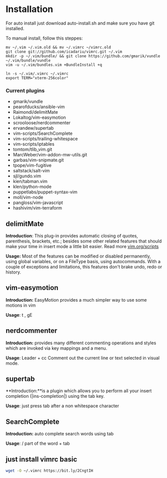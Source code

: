 Installation
============

For auto install just download auto-install.sh and make sure you have git installed.

To manual install, follow this steppes:

    mv ~/.vim ~/.vim.old && mv ~/.vimrc ~/vimrc.old
    git clone git://github.com/icadariu/vimrc.git ~/.vim
    mkdir -p ~/.vim/bundle/ && git clone https://github.com/gmarik/vundle ~/.vim/bundle/vundle
    vim -u ~/.vim/bundles.vim +BundleInstall +q

    ln -s ~/.vim/.vimrc ~/.vimrc
    export TERM="xterm-256color"


### Current plugins

* gmarik/vundle
* pearofducks/ansible-vim
* Raimondi/delimitMate
* Lokaltog/vim-easymotion
* scrooloose/nerdcommenter
* ervandew/supertab
* vim-scripts/SearchComplete
* vim-scripts/trailing-whitespace
* vim-scripts/iptables
* tomtom/tlib_vim.git
* MarcWeber/vim-addon-mw-utils.git
* garbas/vim-snipmate.git
* tpope/vim-fugitive
* saltstack/salt-vim
* sjl/gundo.vim
* kien/tabman.vim
* klen/python-mode
* puppetlabs/puppet-syntax-vim
* moll/vim-node
* pangloss/vim-javascript
* hashivim/vim-terraform


## delimitMate

**Introduction**: This plug-in provides automatic closing of quotes, parenthesis, brackets, etc.; besides some other related features
that should make your time in insert mode a little bit easier. Read more [vim.org/scripts](http://www.vim.org/scripts/script.php?script_id=2754)

**Usage:** Most of the features can be modified or disabled permanently, using global variables, or on a FileType basis,
using autocommands. With a couple of exceptions and limitations, this features don't brake undo, redo or history.


## vim-easymotion

**Introduction:** EasyMotion provides a much simpler way to use some motions in vim

**Usage**: <Leader><Leader>t , <Leader><Leader>gE

## nerdcommenter

**Introduction:** provides many different commenting operations and styles which are invoked via key mappings and a menu.

**Usage**: Leader + cc Comment out the current line or text selected in visual mode.

##  supertab

**Introduction:**is a plugin which allows you to perform all your insert completion (|ins-completion|) using the tab key.

**Usage**: just press tab after a non whitespace character

##  SearchComplete

**Introduction:** auto complete search words using tab

**Usage**: / part of the word + tab

## just install vimrc basic
```bash
wget -O ~/.vimrc https://bit.ly/2CngtIH

```
